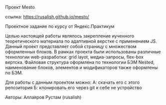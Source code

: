 Проект Mesto

ссылка: https://rusalish.github.io/mesto/

Проектное задание по курсу от Яндекс.Практикум

Целью настоящей работы являлось закрепление иученного теоретического материала по адаптивной верстке с применением JS.
Данный проект представляет собой страницу с множеством оформленных блоков. В рамках проекта были использованы различные технологии web-разработки: grid layot, медиа-запросы, flex-box вертска. Файловая структура оформлена по технологии БЭМ Nested, наименование блоков, элементов и модификаторов также оформлены по БЭМ.

Для работы с данным проектом можно:
А: скачать его с этого репозитория
Б: клонировать его через git к себе не устройство

Авторы:
Аллаяров Рустам (rusalish)
